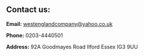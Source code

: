 ## Contact us:

**Email:** westenglandcompany@yahoo.co.uk 

**Phone:** 0203-4440501

**Address:** 92A Goodmayes Road 
         Ilford 
         Essex 
         IG3 9UU 
